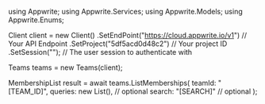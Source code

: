 using Appwrite;
using Appwrite.Services;
using Appwrite.Models;
using Appwrite.Enums;

Client client = new Client()
    .SetEndPoint("https://cloud.appwrite.io/v1") // Your API Endpoint
    .SetProject("5df5acd0d48c2") // Your project ID
    .SetSession(""); // The user session to authenticate with

Teams teams = new Teams(client);

MembershipList result = await teams.ListMemberships(
    teamId: "[TEAM_ID]",
    queries: new List<string>(), // optional
    search: "[SEARCH]" // optional
);